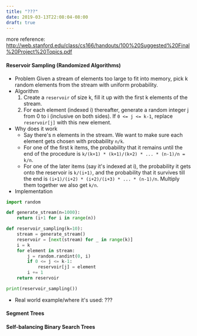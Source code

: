 ```yaml
---
title: "???"
date: 2019-03-13T22:08:04-08:00
draft: true
---
```


more reference: http://web.stanford.edu/class/cs166/handouts/100%20Suggested%20Final%20Project%20Topics.pdf

#### Reservoir Sampling (Randomized Algorithms)
- Problem
    Given a stream of elements too large to fit into memory, pick k random elements from the stream with uniform probability.
- Algorithm
    1. Create a `reservoir` of size k, fill it up with the first k elements of the stream.
    2. For each element (indexed i) thereafter, generate a random integer j from 0 to i (inclusive on both sides). If `0 <= j <= k-1`, replace `reservoir[j]` with this new element.
- Why does it work
    - Say there's n elements in the stream. We want to make sure each element gets chosen with probability `n/k`.
    - For one of the first k items, the probability that it remains until the end of the procedure is `k/(k+1) * (k+1)/(k+2) * ... * (n-1)/n = k/n`.
    - For one of the later items (say it's indexed at i), the probability it gets onto the reservoir is `k/(i+1)`, and the probability that it survives till the end is `(i+1)/(i+2) * (i+2)/(i+3) * ... * (n-1)/n`. Multiply them together we also get `k/n`.
- Implementation
```python
import random

def generate_stream(n=1000):
    return (i+1 for i in range(n))

def reservoir_sampling(k=10):
    stream = generate_stream()
    reservoir = [next(stream) for _ in range(k)]
    i = k
    for element in stream:
        j = random.randint(0, i)
        if 0 <= j <= k-1:
            reservoir[j] = element
        i += 1
    return reservoir

print(reservoir_sampling())
```
- Real world example/where it's used: ???

#### Segment Trees

#### Self-balancing Binary Search Trees

